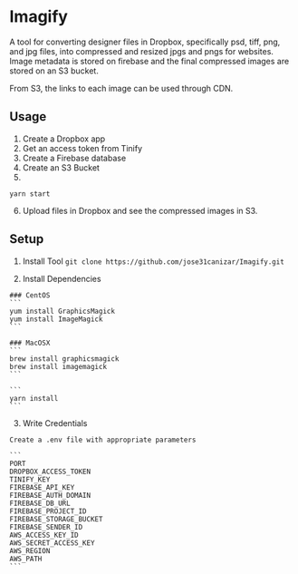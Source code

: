 # Imagify
A tool for converting designer files in Dropbox, specifically psd, tiff, png, and jpg files, into compressed and resized jpgs and pngs for websites. Image metadata is stored on firebase and the final compressed images are stored on an S3 bucket.

From S3, the links to each image can be used through CDN.

## Usage

  1. Create a Dropbox app
  2. Get an access token from Tinify
  3. Create a Firebase database
  4. Create an S3 Bucket
  5.
  ```
  yarn start
  ```
  6. Upload files in Dropbox and see the compressed images in S3.


## Setup

  1. Install Tool
    ```git clone https://github.com/jose31canizar/Imagify.git```

  2. Install Dependencies

    ### CentOS
    ```
    yum install GraphicsMagick
    yum install ImageMagick
    ```

    ### MacOSX
    ```
    brew install graphicsmagick
    brew install imagemagick
    ```

    ```
    yarn install
    ```

  3. Write Credentials

    Create a .env file with appropriate parameters

    ```
    PORT
    DROPBOX_ACCESS_TOKEN
    TINIFY_KEY
    FIREBASE_API_KEY
    FIREBASE_AUTH_DOMAIN
    FIREBASE_DB_URL
    FIREBASE_PROJECT_ID
    FIREBASE_STORAGE_BUCKET
    FIREBASE_SENDER_ID
    AWS_ACCESS_KEY_ID
    AWS_SECRET_ACCESS_KEY
    AWS_REGION
    AWS_PATH
    ```
